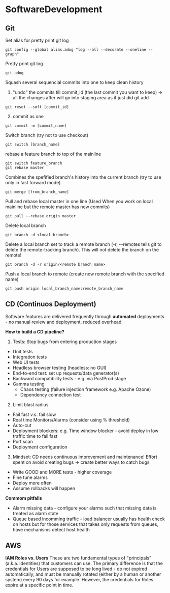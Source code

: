 # SoftwareDevelopment

## Git


Set alias for pretty print git log
```
git config --global alias.adog "log --all --decorate --oneline --graph" 
```

Pretty print git log
```
git adog
```

Squash several sequencial commits into one to keep clean history
1. "undo" the commits till commit_id (the last commit you want to keep) -> all the changes after will go into staging area as if just did git add
```
git reset --soft [commit_id] 
```
2. commit as one
```
git commit -m [commit_name]
```

Switch branch (try not to use checkout)
```
git switch [branch_name]
```

rebase a feature branch to top of the mainline
```
git switch feature_branch
git rebase master
```

Combines the spefified branch's history into the current branch (try to use only in fast forward mode)
```
git merge [from_branch_name] 
```

Pull and rebase local master in one line (Used When you work on local mainline but the remote master has new commits)
```
git pull --rebase origin master
```

Delete local branch
```
git branch -d <local-branch>
```
  
Delete a local branch set to track a remote branch
(-r, --remotes tells git to delete the remote-tracking branch). This will not delete the branch on the remote!
```
git branch -d -r origin/<remote branch name>
```

Push a local branch to remote (create new remote branch with the specified name)
```
git push origin local_branch_name:remote_branch_name
```


## CD (Continuos Deployment)

Software features are delivered frequently through **automated** deployments - no manual review and deployment, reduced overhead.

**How to build a CD pipeline?**

1. Tests: Stop bugs from entering production stages
* Unit tests
* Integration tests
* Web UI tests
* Headless browser testing (headless: no GUI)
* End-to-end test: set up requests/data generator(s)
* Backward compatibility tests - e.g. via PostProd stage
* Gamma testing
  * Chaos testing (failure injection framework e.g. Apache Ozone)
  * Dependency connection test

2. Limit blast radius
* Fail fast v.s. fail slow
* Real time Monitors/Alarms (consider using % threshold)
* Auto-cut
* Deployment blockers: e.g. Time window blocker - avoid deploy in low traffic time to fail fast
* Port scan
* Deployment configuration

3. Mindset: CD needs continuous improvement and maintenance! Effort spent on avoid creating bugs -> create better ways to catch bugs
* Write GOOD and MORE tests - higher coverage
* Fine tune alarms
* Deploy more often
* Assume rollbacks will happen

**Commom pitfalls**
* Alarm missing data - configure your alarms such that missing data is treated as alarm state
* Queue based incomming traffic - load balancer usually has health check on hosts but for those services that takes only requests from queues, have mechanisms detect host health


## AWS
**IAM Roles vs. Users**
These are two fundamental types of "principals" (a.k.a. identities) that customers can use. The primary difference is that the credentials for Users are supposed to be long lived - do not expired automatically, and must be manually rotated (either by a human or another system) every 90 days for example. However, the credentials for Roles expire at a specific point in time.
